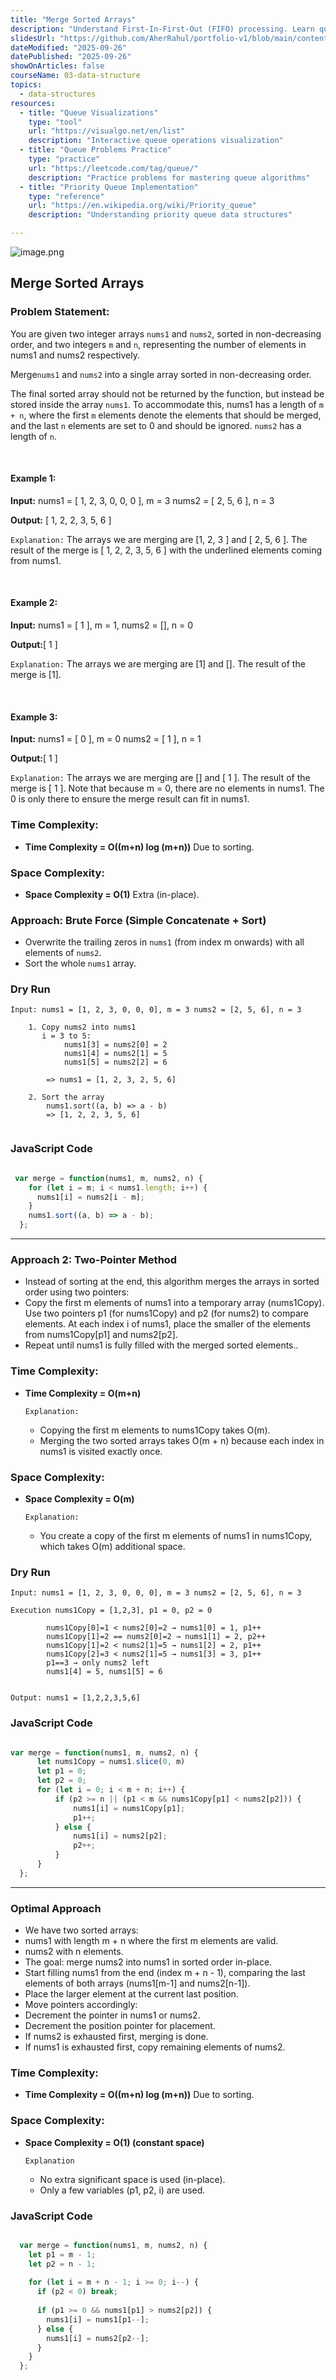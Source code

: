 ```yaml
---
title: "Merge Sorted Arrays"
description: "Understand First-In-First-Out (FIFO) processing. Learn queue operations, circular queues, priority queues, deques, and queue applications in algorithms and system design."
slidesUrl: "https://github.com/AherRahul/portfolio-v1/blob/main/content/articles"
dateModified: "2025-09-26"
datePublished: "2025-09-26"
showOnArticles: false
courseName: 03-data-structure
topics:
  - data-structures
resources:
  - title: "Queue Visualizations"
    type: "tool"
    url: "https://visualgo.net/en/list"
    description: "Interactive queue operations visualization"
  - title: "Queue Problems Practice"
    type: "practice"
    url: "https://leetcode.com/tag/queue/"
    description: "Practice problems for mastering queue algorithms"
  - title: "Priority Queue Implementation"
    type: "reference"
    url: "https://en.wikipedia.org/wiki/Priority_queue"
    description: "Understanding priority queue data structures"

---
```


![image.png](https://res.cloudinary.com/duojkrgue/image/upload/v1758777256/Portfolio/dsa/Data_Structure_and_algorithms_xibaur.png)


Merge Sorted Arrays 
-----------------------

### Problem Statement:

You are given two integer arrays `nums1` and `nums2`, sorted in non-decreasing order, and two integers `m` and `n`, representing the number of elements in nums1 and nums2 respectively.

Merge`nums1` and `nums2` into a single array sorted in non-decreasing order.

The final sorted array should not be returned by the function, but instead be stored inside the array `nums1`. To accommodate this, nums1 has a length of `m + n`, where the first `m` elements denote the elements that should be merged, and the last `n` elements are set to 0 and should be ignored. `nums2` has a length of `n`.

<br />

#### Example 1:

**Input:** nums1 = \[ 1, 2, 3, 0, 0, 0 \], m = 3 nums2 = \[ 2, 5, 6 \], n = 3

**Output:** \[ 1, 2, 2, 3, 5, 6 \]

`Explanation:` The arrays we are merging are \[1, 2, 3 \] and \[ 2, 5, 6 \]. The result of the merge is \[ 1, 2, 2, 3, 5, 6 \] with the underlined elements coming from nums1.

<br />

#### Example 2:

**Input:** nums1 = \[ 1 \], m = 1, nums2 = \[\], n = 0

**Output:**\[ 1 \]

`Explanation:` The arrays we are merging are \[1\] and \[\]. The result of the merge is \[1\].

<br />

#### Example 3:

**Input:** nums1 = \[ 0 \], m = 0 nums2 = \[ 1 \], n = 1

**Output:**\[ 1 \]

`Explanation:` The arrays we are merging are \[\] and \[ 1 \]. The result of the merge is \[ 1 \]. Note that because m = 0, there are no elements in nums1. The 0 is only there to ensure the merge result can fit in nums1.

### Time Complexity:

*   **Time Complexity = O((m+n) log (m+n))** Due to sorting.
    

### Space Complexity:

*   **Space Complexity = O(1)** Extra (in-place).
    

### Approach: Brute Force (Simple Concatenate + Sort)

*   Overwrite the trailing zeros in `nums1` (from index m onwards) with all elements of `nums2`.
*   Sort the whole `nums1` array.

### Dry Run

```
Input: nums1 = [1, 2, 3, 0, 0, 0], m = 3 nums2 = [2, 5, 6], n = 3

    1. Copy nums2 into nums1 
       i = 3 to 5:
            nums1[3] = nums2[0] = 2
            nums1[4] = nums2[1] = 5
            nums1[5] = nums2[2] = 6 
            
        => nums1 = [1, 2, 3, 2, 5, 6]

    2. Sort the array
        nums1.sort((a, b) => a - b)
        => [1, 2, 2, 3, 5, 6]
  
```

### JavaScript Code

```javascript

 var merge = function(nums1, m, nums2, n) {
    for (let i = m; i < nums1.length; i++) {
      nums1[i] = nums2[i - m];
    }
    nums1.sort((a, b) => a - b);
  };     
```

---

### Approach 2: Two-Pointer Method

*   Instead of sorting at the end, this algorithm merges the arrays in sorted order using two pointers:
*   Copy the first m elements of nums1 into a temporary array (nums1Copy). Use two pointers p1 (for nums1Copy) and p2 (for nums2) to compare elements. At each index i of nums1, place the smaller of the elements from nums1Copy\[p1\] and nums2\[p2\].
*   Repeat until nums1 is fully filled with the merged sorted elements..

### Time Complexity:

*   **Time Complexity = O(m+n)**
    
    `Explanation:`
    
    *   Copying the first m elements to nums1Copy takes O(m).
    *   Merging the two sorted arrays takes O(m + n) because each index in nums1 is visited exactly once.

### Space Complexity:

*   **Space Complexity = O(m)**
    
    `Explanation:`
    
    *   You create a copy of the first m elements of nums1 in nums1Copy, which takes O(m) additional space.
    

### Dry Run

```
Input: nums1 = [1, 2, 3, 0, 0, 0], m = 3 nums2 = [2, 5, 6], n = 3

Execution nums1Copy = [1,2,3], p1 = 0, p2 = 0

        nums1Copy[0]=1 < nums2[0]=2 → nums1[0] = 1, p1++
        nums1Copy[1]=2 == nums2[0]=2 → nums1[1] = 2, p2++
        nums1Copy[1]=2 < nums2[1]=5 → nums1[2] = 2, p1++
        nums1Copy[2]=3 < nums2[1]=5 → nums1[3] = 3, p1++
        p1==3 → only nums2 left
        nums1[4] = 5, nums1[5] = 6
  

Output: nums1 = [1,2,2,3,5,6]
```
### JavaScript Code

```javascript

var merge = function(nums1, m, nums2, n) {
      let nums1Copy = nums1.slice(0, m)
      let p1 = 0;
      let p2 = 0;
      for (let i = 0; i < m + n; i++) {
          if (p2 >= n || (p1 < m && nums1Copy[p1] < nums2[p2])) {
              nums1[i] = nums1Copy[p1];
              p1++;
          } else {
              nums1[i] = nums2[p2];
              p2++;
          }
      }
  };    
```
---

### Optimal Approach

*   We have two sorted arrays:
*   nums1 with length m + n where the first m elements are valid.
*   nums2 with n elements.
*   The goal: merge nums2 into nums1 in sorted order in-place.
*   Start filling nums1 from the end (index m + n - 1), comparing the last elements of both arrays (nums1\[m-1\] and nums2\[n-1\]).
*   Place the larger element at the current last position.
*   Move pointers accordingly:
*   Decrement the pointer in nums1 or nums2.
*   Decrement the position pointer for placement.
*   If nums2 is exhausted first, merging is done.
*   If nums1 is exhausted first, copy remaining elements of nums2.

### Time Complexity:

*   **Time Complexity = O((m+n) log (m+n))** Due to sorting.
    

### Space Complexity:

*   **Space Complexity = O(1) (constant space)**
    
    `Explanation`
    
    *   No extra significant space is used (in-place).
    *   Only a few variables (p1, p2, i) are used.
    

### JavaScript Code

```javascript

  var merge = function(nums1, m, nums2, n) {
    let p1 = m - 1;
    let p2 = n - 1;
  
    for (let i = m + n - 1; i >= 0; i--) {
      if (p2 < 0) break;
  
      if (p1 >= 0 && nums1[p1] > nums2[p2]) {
        nums1[i] = nums1[p1--];
      } else {
        nums1[i] = nums2[p2--];
      }
    }
  };     
```
